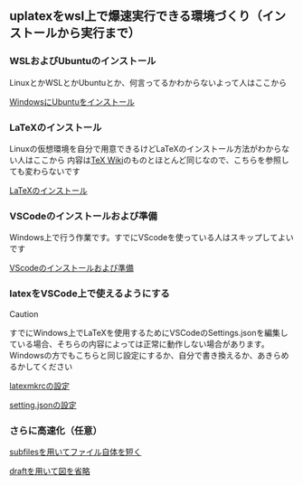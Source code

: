 ## uplatexをwsl上で爆速実行できる環境づくり（インストールから実行まで）
### WSLおよびUbuntuのインストール
LinuxとかWSLとかUbuntuとか、何言ってるかわからないよって人はここから

[WindowsにUbuntuをインストール](./install)
### LaTeXのインストール
Linuxの仮想環境を自分で用意できるけどLaTeXのインストール方法がわからない人はここから
内容は[TeX Wiki](https://texwiki.texjp.org/?Linux#texliveinstall)のものとほとんど同じなので、こちらを参照しても変わらないです

[LaTeXのインストール](./install/latex.md)
### VSCodeのインストールおよび準備
Windows上で行う作業です。すでにVScodeを使っている人はスキップしてよいです

[VScodeのインストールおよび準備](./install/VSCode.md)
### latexをVSCode上で使えるようにする
>[!CAUTION]
>すでにWindows上でLaTeXを使用するためにVSCodeのSettings.jsonを編集している場合、そちらの内容によっては正常に動作しない場合があります。
>Windowsの方でもこちらと同じ設定にするか、自分で書き換えるか、あきらめるかしてください

[latexmkrcの設定](./install/latexmkrc.md)

[setting.jsonの設定](./install/json.md)
### さらに高速化（任意）
[subfilesを用いてファイル自体を短く](./install/subfiles.md)

[draftを用いて図を省略](./install/draft.md)
